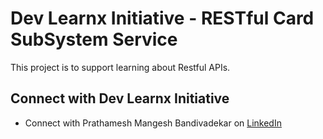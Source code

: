 # Dev Learnx Initiative - RESTful Card SubSystem Service

This project is to support learning about Restful APIs. 

## Connect with Dev Learnx Initiative
* Connect with Prathamesh Mangesh Bandivadekar on [LinkedIn](https://www.linkedin.com/in/prathamesh-bandivadekar/)